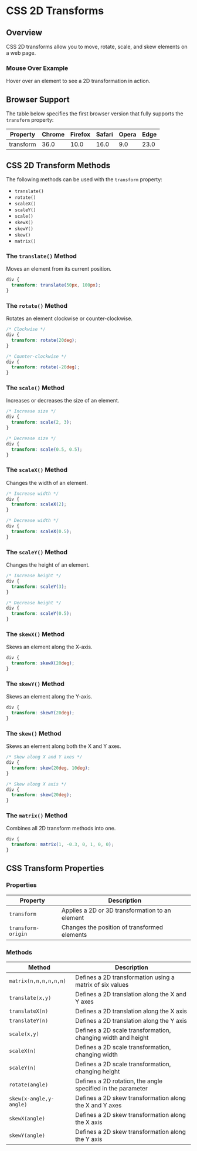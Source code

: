 # CSS 2D Transforms
## Overview
CSS 2D transforms allow you to move, rotate, scale, and skew elements on a web page.

### Mouse Over Example
Hover over an element to see a 2D transformation in action.

## Browser Support
The table below specifies the first browser version that fully supports the `transform` property:

| Property   | Chrome | Firefox | Safari | Opera | Edge  |
|------------|--------|---------|--------|-------|-------|
| transform  | 36.0   | 10.0    | 16.0   | 9.0   | 23.0  |

## CSS 2D Transform Methods
The following methods can be used with the `transform` property:

- `translate()`
- `rotate()`
- `scaleX()`
- `scaleY()`
- `scale()`
- `skewX()`
- `skewY()`
- `skew()`
- `matrix()`

### The `translate()` Method
Moves an element from its current position.

```css
div {
  transform: translate(50px, 100px);
}
```

### The `rotate()` Method
Rotates an element clockwise or counter-clockwise.

```css
/* Clockwise */
div {
  transform: rotate(20deg);
}

/* Counter-clockwise */
div {
  transform: rotate(-20deg);
}
```

### The `scale()` Method
Increases or decreases the size of an element.

```css
/* Increase size */
div {
  transform: scale(2, 3);
}

/* Decrease size */
div {
  transform: scale(0.5, 0.5);
}
```

### The `scaleX()` Method
Changes the width of an element.

```css
/* Increase width */
div {
  transform: scaleX(2);
}

/* Decrease width */
div {
  transform: scaleX(0.5);
}
```

### The `scaleY()` Method
Changes the height of an element.

```css
/* Increase height */
div {
  transform: scaleY(3);
}

/* Decrease height */
div {
  transform: scaleY(0.5);
}
```

### The `skewX()` Method
Skews an element along the X-axis.

```css
div {
  transform: skewX(20deg);
}
```

### The `skewY()` Method
Skews an element along the Y-axis.

```css
div {
  transform: skewY(20deg);
}
```

### The `skew()` Method
Skews an element along both the X and Y axes.

```css
/* Skew along X and Y axes */
div {
  transform: skew(20deg, 10deg);
}

/* Skew along X axis */
div {
  transform: skew(20deg);
}
```

### The `matrix()` Method
Combines all 2D transform methods into one.

```css
div {
  transform: matrix(1, -0.3, 0, 1, 0, 0);
}
```
## CSS Transform Properties
### Properties

| Property           | Description                                    |
|--------------------|------------------------------------------------|
| `transform`        | Applies a 2D or 3D transformation to an element |
| `transform-origin` | Changes the position of transformed elements   |

### Methods

| Method                      | Description                                                        |
|-----------------------------|--------------------------------------------------------------------|
| `matrix(n,n,n,n,n,n)`       | Defines a 2D transformation using a matrix of six values           |
| `translate(x,y)`            | Defines a 2D translation along the X and Y axes                    |
| `translateX(n)`             | Defines a 2D translation along the X axis                          |
| `translateY(n)`             | Defines a 2D translation along the Y axis                          |
| `scale(x,y)`                | Defines a 2D scale transformation, changing width and height       |
| `scaleX(n)`                 | Defines a 2D scale transformation, changing width                  |
| `scaleY(n)`                 | Defines a 2D scale transformation, changing height                 |
| `rotate(angle)`             | Defines a 2D rotation, the angle specified in the parameter        |
| `skew(x-angle,y-angle)`     | Defines a 2D skew transformation along the X and Y axes            |
| `skewX(angle)`              | Defines a 2D skew transformation along the X axis                  |
| `skewY(angle)`              | Defines a 2D skew transformation along the Y axis                  |
